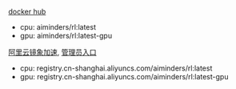 [docker hub](https://hub.docker.com/repository/docker/aiminders/rl)
- cpu: aiminders/rl:latest
- gpu: aiminders/rl:latest-gpu

[阿里云镜象加速](registry.cn-shanghai.aliyuncs.com/aiminders/rl), [管理员入口](https://cr.console.aliyun.com/repository/cn-shanghai/aiminders/rl/details)
- cpu: registry.cn-shanghai.aliyuncs.com/aiminders/rl:latest
- gpu: registry.cn-shanghai.aliyuncs.com/aiminders/rl:latest-gpu
